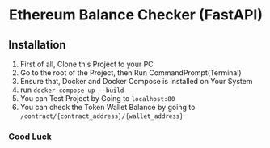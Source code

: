 <div  align="center">
<h1  align="center">Ethereum Balance Checker (FastAPI)</h1>
</div>

## Installation

1. First of all, Clone this Project to your PC <br />
2. Go to the root of the Project, then Run CommandPrompt(Terminal) <br />
3. Ensure that, Docker and Docker Compose is Installed on Your System <br />
4. run ```docker-compose up --build ``` <br />
5. You can Test Project by Going to ```localhost:80``` <br />
6. You can check the Token Wallet Balance by going to ```/contract/{contract_address}/{wallet_address}``` <br />

### Good Luck
